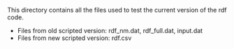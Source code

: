 This directory contains all the files used to test the current version of the rdf code.

* Files from old scripted version: rdf_nm.dat, rdf_full.dat, input.dat
* Files from new scripted version: rdf.csv
